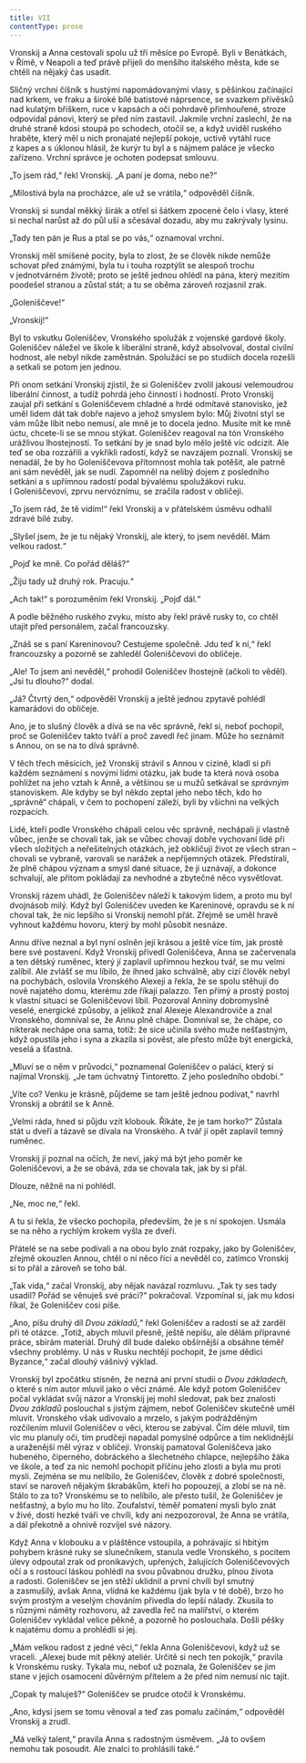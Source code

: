 ```yaml
---
title: VII
contentType: prose
---
```


Vronskij a Anna cestovali spolu už tři měsíce po Evropě. Byli v Benátkách, v Římě, v Neapoli a teď právě přijeli do menšího italského města, kde se chtěli na nějaký čas usadit.

Sličný vrchní číšník s hustými napomádovanými vlasy, s pěšinkou začínající nad krkem, ve fraku a široké bílé batistové náprsence, se svazkem přívěsků nad kulatým bříškem, ruce v kapsách a oči pohrdavě přimhouřené, stroze odpovídal pánovi, který se před ním zastavil. Jakmile vrchní zaslechl, že na druhé straně kdosi stoupá po schodech, otočil se, a když uviděl ruského hraběte, který měl u nich pronajaté nejlepší pokoje, uctivě vytáhl ruce z kapes a s úklonou hlásil, že kurýr tu byl a s nájmem paláce je všecko zařízeno. Vrchní správce je ochoten podepsat smlouvu.

„To jsem rád,“ řekl Vronskij. „A paní je doma, nebo ne?“

„Milostivá byla na procházce, ale už se vrátila,“ odpověděl číš­ník.

Vronskij si sundal měkký širák a otřel si šátkem zpocené čelo i vlasy, které si nechal narůst až do půl uší a sčesával dozadu, aby mu zakrývaly lysinu.

„Tady ten pán je Rus a ptal se po vás,“ oznamoval vrchní.

Vronskij měl smíšené pocity, byla to zlost, že se člověk nikde nemůže schovat před známými, byla tu i touha rozptýlit se alespoň trochu v jednotvárném životě; proto se ještě jednou ohlédl na pána, který mezitím poodešel stranou a zůstal stát; a tu se oběma zároveň rozjasnil zrak.

„Goleniščeve!“

„Vronskij!“

Byl to vskutku Goleniščev, Vronského spolužák z vojenské gardové školy. Goleniščev náležel ve škole k liberální straně, když absolvoval, dostal civilní hodnost, ale nebyl nikde zaměstnán. Spolužáci se po studiích docela rozešli a setkali se potom jen jednou.

Při onom setkání Vronskij zjistil, že si Goleniščev zvolil jakousi velemoudrou liberální činnost, a tudíž pohrdá jeho činností i hodností. Proto Vronskij zaujal při setkání s Goleniščevem chladné a hrdé odmítavé stanovisko, jež uměl lidem dát tak dobře najevo a jehož smyslem bylo: Můj životní styl se vám může líbit nebo nemusí, ale mně je to docela jedno. Musíte mít ke mně úctu, chcete-li se se mnou stýkat. Goleniščev reagoval na tón Vronského urážlivou lhostejností. To setkání by je snad bylo mělo ještě víc odcizit. Ale teď se oba rozzářili a vykřikli radostí, když se navzájem poznali. Vronskij se nenadál, že by ho Goleniščevova přítomnost mohla tak potěšit, ale patrně ani sám nevěděl, jak se nudí. Zapomněl na nelibý dojem z posledního setkání a s upřímnou radostí podal bývalému spolužákovi ruku. I Goleniščevovi, zprvu nervóznímu, se zračila radost v obličeji.

„To jsem rád, že tě vidím!“ řekl Vronskij a v přátelském úsměvu odhalil zdravé bílé zuby.

„Slyšel jsem, že je tu nějaký Vronskij, ale který, to jsem nevěděl. Mám velkou radost.“

„Pojď ke mně. Co pořád děláš?“

„Žiju tady už druhý rok. Pracuju.“

„Ach tak!“ s porozuměním řekl Vronskij. „Pojď dál.“

A podle běžného ruského zvyku, místo aby řekl právě rusky to, co chtěl utajit před personálem, začal francouzsky.

„Znáš se s paní Kareninovou? Cestujeme společně. Jdu teď k ní,“ řekl francouzsky a pozorně se zahleděl Goleniščevovi do obličeje.

„Ale! To jsem ani nevěděl,“ prohodil Goleniščev lhostejně (ačkoli to věděl). „Jsi tu dlouho?“ dodal.

„Já? Čtvrtý den,“ odpověděl Vronskij a ještě jednou zpytavě pohlédl kamarádovi do obličeje.

Ano, je to slušný člověk a dívá se na věc správně, řekl si, neboť pochopil, proč se Goleniščev takto tváří a proč zavedl řeč jinam. Může ho seznámit s Annou, on se na to dívá správně.

V těch třech měsících, jež Vronskij strávil s Annou v cizině, kladl si při každém seznámení s novými lidmi otázku, jak bude ta která nová osoba pohlížet na jeho vztah k Anně, a většinou se u mužů setkával se _správným_ stanoviskem. Ale kdyby se byl někdo zeptal jeho nebo těch, kdo ho „správně“ chápali, v čem to pochopení záleží, byli by všichni na velkých rozpacích.

Lidé, kteří podle Vronského chápali celou věc správně, nechápali ji vlastně vůbec, jenže se chovali tak, jak se vůbec chovají dobře vychovaní lidé při všech složitých a neřešitelných otázkách, jež obkličují život ze všech stran – chovali se vybraně, varovali se narážek a nepříjemných otázek. Předstírali, že plně chápou význam a smysl dané situace, že ji uznávají, a dokonce schvalují, ale přitom pokládají za nevhodné a zbytečné něco vysvětlovat.

Vronskij rázem uhádl, že Goleniščev náleží k takovým lidem, a proto mu byl dvojnásob milý. Když byl Goleniščev uveden ke Kareninové, opravdu se k ní choval tak, že nic lepšího si Vronskij nemohl přát. Zřejmě se uměl hravě vyhnout každému hovoru, který by mohl působit nesnáze.

Annu dříve neznal a byl nyní oslněn její krásou a ještě více tím, jak prostě bere své postavení. Když Vronskij přivedl Goleniščeva, Anna se začervenala a ten dětský ruměnec, který jí zaplavil upřímnou hezkou tvář, se mu velmi zalíbil. Ale zvlášť se mu líbilo, že ihned jako schválně, aby cizí člověk nebyl na pochybách, oslovila Vronského Alexeji a řekla, že se spolu stěhují do nově najatého domu, kterému zde říkají palazzo. Ten přímý a prostý postoj k vlastní situaci se Goleniščevovi líbil. Pozoroval Anniny dobromyslně veselé, energické způsoby, a jelikož znal Alexeje Alexandroviče a znal Vronského, domníval se, že Annu plně chápe. Domníval se, že chápe, co nikterak nechápe ona sama, totiž: že sice učinila svého muže nešťastným, když opustila jeho i syna a zkazila si pověst, ale přesto může být energická, veselá a šťastná.

„Mluví se o něm v průvodci,“ poznamenal Goleniščev o paláci, který si najímal Vronskij. „Je tam úchvatný Tintoretto. Z jeho posledního období.“

„Víte co? Venku je krásně, půjdeme se tam ještě jednou podívat,“ navrhl Vronskij a obrátil se k Anně.

„Velmi ráda, hned si půjdu vzít klobouk. Říkáte, že je tam horko?“ Zůstala stát u dveří a tázavě se dívala na Vronského. A tvář jí opět zaplavil temný ruměnec.

Vronskij jí poznal na očích, že neví, jaký má být jeho poměr ke Goleniščevovi, a že se obává, zda se chovala tak, jak by si přál.

Dlouze, něžně na ni pohlédl.

„Ne, moc ne,“ řekl.

A tu si řekla, že všecko pochopila, především, že je s ní spokojen. Usmála se na něho a rychlým krokem vyšla ze dveří.

Přátelé se na sebe podívali a na obou bylo znát rozpaky, jako by Goleniščev, zřejmě okouzlen Annou, chtěl o ní něco říci a nevěděl co, zatímco Vronskij si to přál a zároveň se toho bál.

„Tak vida,“ začal Vronskij, aby nějak navázal rozmluvu. „Tak ty ses tady usadil? Pořád se věnuješ své práci?“ pokračoval. Vzpomínal si, jak mu kdosi říkal, že Goleniščev cosi píše.

„Ano, píšu druhý díl _Dvou základů_,“ řekl Goleniščev a radostí se až zarděl při té otázce. „Totiž, abych mluvil přesně, ještě nepíšu, ale dělám přípravné práce, sbírám materiál. Druhý díl bude daleko obšírnější a obsáhne téměř všechny problémy. U nás v Rusku nechtějí pochopit, že jsme dědici Byzance,“ začal dlouhý vášnivý výklad.

Vronskij byl zpočátku stísněn, že nezná ani první studii o _Dvou základech,_ o které s ním autor mluvil jako o věci známé. Ale když potom Goleniščev počal vykládat svůj názor a Vronskij jej mohl sledovat, pak bez znalosti _Dvou základů_ poslouchal s jistým zájmem, neboť Goleniščev skutečně uměl mluvit. Vronského však udivovalo a mrzelo, s jakým podrážděným rozčilením mluvil Goleniščev o věci, kterou se zabýval. Čím déle mluvil, tím víc mu planuly oči, tím prudčeji napadal pomyslné odpůrce a tím neklidnější a uraženější měl výraz v obličeji. Vronskij pamatoval Goleniščeva jako hubeného, čiperného, dobráckého a šlechetného chlapce, nejlepšího žáka ve škole, a teď za nic nemohl pochopit příčinu jeho zlosti a byla mu proti mysli. Zejména se mu nelíbilo, že Goleniščev, člověk z dobré společnosti, staví se naroveň nějakým škrabákům, kteří ho popouzejí, a zlobí se na ně. Stálo to za to? Vronskému se to nelíbilo, ale přesto tušil, že Goleniščev je nešťastný, a bylo mu ho líto. Zoufalství, téměř pomatení mysli bylo znát v živé, dosti hezké tváři ve chvíli, kdy ani nezpozoroval, že Anna se vrátila, a dál překotně a ohnivě rozvíjel své názory.

Když Anna v klobouku a v pláštěnce vstoupila, a pohrávajíc si hbitým pohybem krásné ruky se slunečníkem, stanula vedle Vronského, s pocitem úlevy odpoutal zrak od pronikavých, upřených, žalujících Goleniščevových očí a s rostoucí láskou pohlédl na svou půvabnou družku, plnou života a radosti. Goleniščev se jen stěží uklidnil a první chvíli byl smutný a zasmušilý, avšak Anna, vlídná ke každému (jak byla v té době), brzo ho svým prostým a veselým chováním přivedla do lepší nálady. Zkusila to s různými náměty rozhovoru, až zavedla řeč na malířství, o kterém Goleniščev vykládal velice pěkně, a pozorně ho poslouchala. Došli pěšky k najatému domu a prohlédli si jej.

„Mám velkou radost z jedné věci,“ řekla Anna Goleniščevovi, když už se vraceli. „Alexej bude mít pěkný ateliér. Určitě si nech ten pokojík,“ pravila k Vronskému rusky. Tykala mu, neboť už poznala, že Goleniščev se jim stane v jejich osamocení důvěrným přítelem a že před ním nemusí nic tajit.

„Copak ty maluješ?“ Goleniščev se prudce otočil k Vronskému.

„Ano, kdysi jsem se tomu věnoval a teď zas pomalu začínám,“ odpověděl Vronskij a zrudl.

„Má velký talent,“ pravila Anna s radostným úsměvem. „Já to ovšem nemohu tak posoudit. Ale znalci to prohlásili také.“
